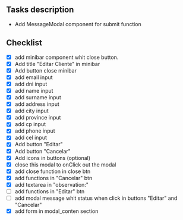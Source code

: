 ## Tasks description

- Add MessageModal component for submit function


## Checklist

-  [x] add minibar component whit close button.
-  [x] Add title "Editar Cliente" in minibar
-  [x] Add button close minibar
-  [X] add email input
-  [X] add dni input
-  [X] add name input
-  [X] add surname input
-  [X] add address input
-  [X] add city input
-  [X] add province input
-  [X] add cp input
-  [X] add phone input
-  [X] add cel input
-  [x] Add button "Editar"
-  [x] Add button "Cancelar"
-  [x] Add icons in buttons (optional)
-  [x] close this modal to onClick out the modal
-  [X] add close function in close btn
-  [X] add functions in "Cancelar" btn
-  [x] add textarea in "observation:" 
-  [ ] add functions in "Editar" btn
-  [ ] add modal message whit status when click in buttons "Editar" and "Cancelar"
-  [X] add form in modal_conten section
